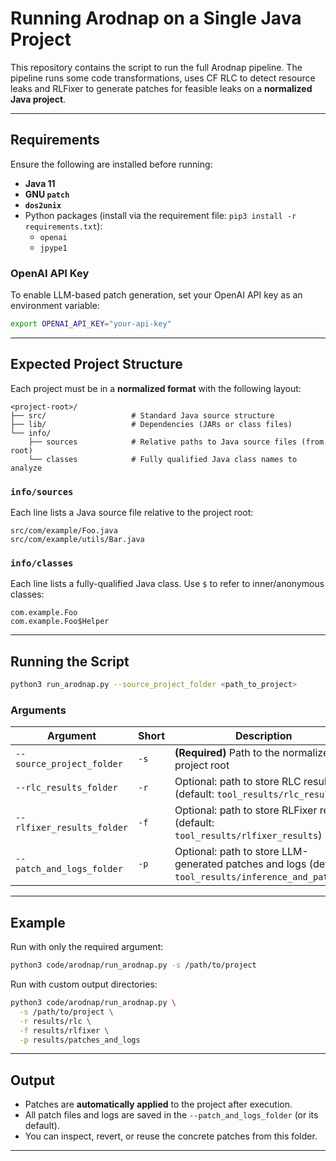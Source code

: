 # Running Arodnap on a Single Java Project

This repository contains the script to run the full Arodnap pipeline. The pipeline runs some code transformations, uses CF RLC to detect resource leaks and RLFixer to generate patches for feasible leaks on a **normalized Java project**.

---

## Requirements

Ensure the following are installed before running:

- **Java 11**
- **GNU `patch`**
- **`dos2unix`**
- Python packages (install via the requirement file: `pip3 install -r requirements.txt`):
  - `openai`
  - `jpype1`

### OpenAI API Key

To enable LLM-based patch generation, set your OpenAI API key as an environment variable:

```bash
export OPENAI_API_KEY="your-api-key"
```

---

## Expected Project Structure

Each project must be in a **normalized format** with the following layout:

```
<project-root>/
├── src/                   # Standard Java source structure
├── lib/                   # Dependencies (JARs or class files)
└── info/
    ├── sources            # Relative paths to Java source files (from root)
    └── classes            # Fully qualified Java class names to analyze
```

### `info/sources`

Each line lists a Java source file relative to the project root:

```
src/com/example/Foo.java
src/com/example/utils/Bar.java
```

### `info/classes`

Each line lists a fully-qualified Java class. Use `$` to refer to inner/anonymous classes:

```
com.example.Foo
com.example.Foo$Helper
```

---

## Running the Script

```bash
python3 run_arodnap.py --source_project_folder <path_to_project>
```

### Arguments

| Argument | Short | Description |
| -------- | ----- | ----------- |
| `--source_project_folder` | `-s` | **(Required)** Path to the normalized project root |
| `--rlc_results_folder` | `-r` | Optional: path to store RLC results (default: `tool_results/rlc_results`) |
| `--rlfixer_results_folder` | `-f` | Optional: path to store RLFixer results (default: `tool_results/rlfixer_results`) |
| `--patch_and_logs_folder` | `-p` | Optional: path to store LLM-generated patches and logs (default: `tool_results/inference_and_patches`) |

---

## Example

Run with only the required argument:

```bash
python3 code/arodnap/run_arodnap.py -s /path/to/project
```

Run with custom output directories:

```bash
python3 code/arodnap/run_arodnap.py \
  -s /path/to/project \
  -r results/rlc \
  -f results/rlfixer \
  -p results/patches_and_logs
```

---

## Output

- Patches are **automatically applied** to the project after execution.
- All patch files and logs are saved in the `--patch_and_logs_folder` (or its default).
- You can inspect, revert, or reuse the concrete patches from this folder.


---